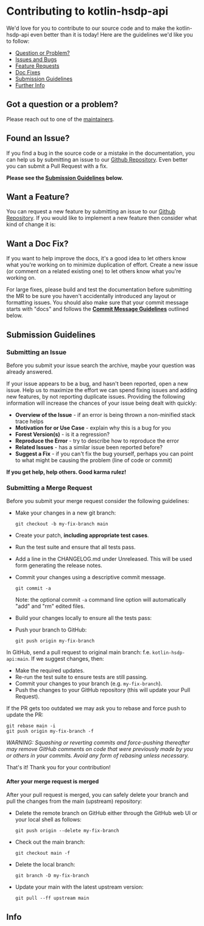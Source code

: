 # Contributing to kotlin-hsdp-api

We'd love for you to contribute to our source code and to make the kotlin-hsdp-api even better than it is today!
Here are the guidelines we'd like you to follow:

- [Question or Problem?](#question)
- [Issues and Bugs](#issue)
- [Feature Requests](#feature)
- [Doc Fixes](#docs)
- [Submission Guidelines](#submit)
- [Further Info](#info)

## <a name="question"></a> Got a question or a problem?

Please reach out to one of the [maintainers][maintainers].

## <a name="issue"></a> Found an Issue?

If you find a bug in the source code or a mistake in the documentation, you can help us by submitting 
an issue to our [Github Repository][github]. Even better you can submit a Pull Request with a fix.

**Please see the [Submission Guidelines](#submit) below.**

## <a name="feature"></a> Want a Feature?

You can request a new feature by submitting an issue to our [Github Repository][github]. If you 
would like to implement a new feature then consider what kind of change it is:

## <a name="docs"></a> Want a Doc Fix?

If you want to help improve the docs, it's a good idea to let others know what you're working on 
to minimize duplication of effort. Create a new issue (or comment on a related existing one) to 
let others know what you're working on.

For large fixes, please build and test the documentation before submitting the MR to be sure you 
haven't accidentally introduced any layout or formatting issues. You should also make sure that 
your commit message starts with "docs" and follows the **[Commit Message Guidelines](#commit)** 
outlined below.

## <a name="submit"></a> Submission Guidelines

### Submitting an Issue
Before you submit your issue search the archive, maybe your question was already answered.

If your issue appears to be a bug, and hasn't been reported, open a new issue. Help us to maximize 
the effort we can spend fixing issues and adding new features, by not reporting duplicate issues. 
Providing the following information will increase the chances of your issue being dealt with quickly:

* **Overview of the Issue** - if an error is being thrown a non-minified stack trace helps
* **Motivation for or Use Case** - explain why this is a bug for you
* **Forest Version(s)** - is it a regression?
* **Reproduce the Error** - try to describe how to reproduce the error
* **Related Issues** - has a similar issue been reported before?
* **Suggest a Fix** - if you can't fix the bug yourself, perhaps you can point to what might be
  causing the problem (line of code or commit)

**If you get help, help others. Good karma rulez!**

### Submitting a Merge Request
Before you submit your merge request consider the following guidelines:

* Make your changes in a new git branch:

    ```shell
    git checkout -b my-fix-branch main
    ```

* Create your patch, **including appropriate test cases**.
* Run the test suite and ensure that all tests pass.
* Add a line in the CHANGELOG.md under Unreleased. This will be used form generating the release notes.
* Commit your changes using a descriptive commit message.

    ```shell
    git commit -a
    ```
  Note: the optional commit `-a` command line option will automatically "add" and "rm" edited files.

* Build your changes locally to ensure all the tests pass:
* Push your branch to GitHub:

    ```shell
    git push origin my-fix-branch
    ```

In GitHub, send a pull request to original main branch: f.e. `kotlin-hsdp-api:main`.
If we suggest changes, then:

* Make the required updates.
* Re-run the test suite to ensure tests are still passing.
* Commit your changes to your branch (e.g. `my-fix-branch`).
* Push the changes to your GitHub repository (this will update your Pull Request).

If the PR gets too outdated we may ask you to rebase and force push to update the PR:

```shell
git rebase main -i
git push origin my-fix-branch -f
```

_WARNING: Squashing or reverting commits and force-pushing thereafter may remove GitHub comments 
on code that were previously made by you or others in your commits. Avoid any form of rebasing 
unless necessary._

That's it! Thank you for your contribution!

#### After your merge request is merged

After your pull request is merged, you can safely delete your branch and pull the changes
from the main (upstream) repository:

* Delete the remote branch on GitHub either through the GitHub web UI or your local shell as follows:

    ```shell
    git push origin --delete my-fix-branch
    ```

* Check out the main branch:

    ```shell
    git checkout main -f
    ```

* Delete the local branch:

    ```shell
    git branch -D my-fix-branch
    ```

* Update your main with the latest upstream version:

    ```shell
    git pull --ff upstream main
    ```

## <a name="info"></a> Info

[contribute]: CONTRIBUTING.md
[maintainers]: MAINTAINERS.md
[github]: https://github.com/philips-software/kotlin-hsdp-api/issues 